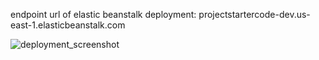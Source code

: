 endpoint url of elastic beanstalk deployment: projectstartercode-dev.us-east-1.elasticbeanstalk.com

![deployment_screenshot](https://github.com/andreameyerhof/elastic_Beanstalk_Deployment_Andrea_Meyerhof/assets/149543870/d17f32e4-17fe-4138-b66d-1df1a4c2ca4d)
